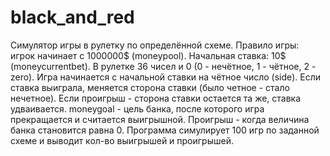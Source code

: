 # black_and_red
Симулятор игры в рулетку по определённой схеме.  Правило игры: игрок начинает с 1000000$ (moneypool). Начальная ставка: 10$ (moneycurrentbet). В рулетке 36 чисел и 0 (0 - нечётное, 1 - чётное, 2 - zero). Игра начинается с начальной ставки на чётное число (side). Если ставка выиграла, меняется сторона ставки (было четное - стало нечетное). Если проигрыш - сторона ставки остается та же, ставка удваивается. moneygoal - цель банка, после которого игра прекращается и считается выигрышной. Проигрыш - когда величина банка становится равна 0. Программа симулирует 100 игр по заданной схеме и выводит кол-во выигрышей и проигрышей.
